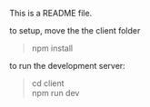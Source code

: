 This is a README file.


to setup, move the the client folder 
> npm install

to run the development server:
> cd client \
> npm run dev